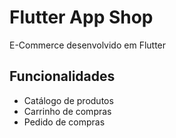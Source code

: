 # Flutter App Shop

E-Commerce desenvolvido em Flutter

## Funcionalidades

- Catálogo de produtos
- Carrinho de compras
- Pedido de compras
